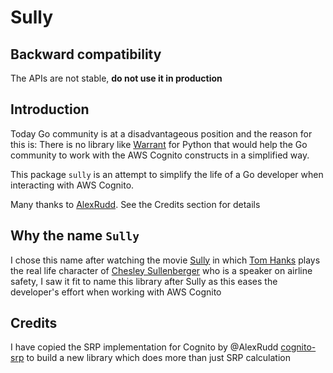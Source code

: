 # Sully

## Backward compatibility
The APIs are not stable, **do not use it in production**

## Introduction
Today Go community is at a disadvantageous position and the reason for this is: There is no library like [Warrant](https://github.com/capless/warrant) for Python that would help the Go community to work with the AWS Cognito constructs in a simplified way.

This package `sully` is an attempt to simplify the life of a Go developer when interacting with AWS Cognito.

Many thanks to [AlexRudd](https://github.com/AlexRudd). See the Credits section for details

## Why the name `Sully`
I chose this name after watching the movie [Sully](https://www.imdb.com/title/tt3263904/) in which [Tom Hanks](https://en.wikipedia.org/wiki/Tom_Hanks) plays the real life character of [Chesley Sullenberger](https://en.wikipedia.org/wiki/Chesley_Sullenberger) who is a speaker on airline safety, I saw it fit to name this library after Sully as this eases the developer's effort when working with AWS Cognito

## Credits
I have copied the SRP implementation for Cognito by @AlexRudd [cognito-srp](https://github.com/AlexRudd/cognito-srp/) to build a new library which does more than just SRP calculation
